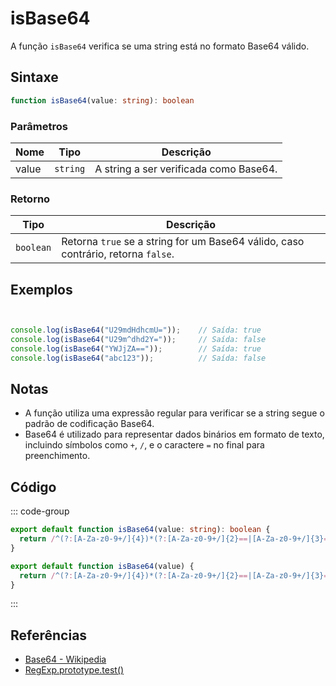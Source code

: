 # isBase64

A função `isBase64` verifica se uma string está no formato Base64 válido.

## Sintaxe

```typescript
function isBase64(value: string): boolean
```

### Parâmetros

| Nome | Tipo     | Descrição                                      |
|------|----------|------------------------------------------------|
| value  | `string` | A string a ser verificada como Base64.          |

### Retorno

| Tipo     | Descrição                                      |
|----------|------------------------------------------------|
| `boolean` | Retorna `true` se a string for um Base64 válido, caso contrário, retorna `false`. |

## Exemplos

```typescript


console.log(isBase64("U29mdHdhcmU="));    // Saída: true
console.log(isBase64("U29m^dhd2Y="));     // Saída: false
console.log(isBase64("YWJjZA=="));        // Saída: true
console.log(isBase64("abc123"));          // Saída: false
```

## Notas

- A função utiliza uma expressão regular para verificar se a string segue o padrão de codificação Base64.
- Base64 é utilizado para representar dados binários em formato de texto, incluindo símbolos como `+`, `/`, e o caractere `=` no final para preenchimento.

## Código

::: code-group
```typescript
export default function isBase64(value: string): boolean {
  return /^(?:[A-Za-z0-9+/]{4})*(?:[A-Za-z0-9+/]{2}==|[A-Za-z0-9+/]{3}=)?$/.test(value);
}
```

```javascript
export default function isBase64(value) {
  return /^(?:[A-Za-z0-9+/]{4})*(?:[A-Za-z0-9+/]{2}==|[A-Za-z0-9+/]{3}=)?$/.test(value);
}
```
:::

## Referências

- [Base64 - Wikipedia](https://en.wikipedia.org/wiki/Base64)
- [RegExp.prototype.test()](https://developer.mozilla.org/pt-BR/docs/Web/JavaScript/Reference/Global_Objects/RegExp/test)